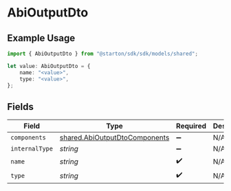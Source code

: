 # AbiOutputDto

## Example Usage

```typescript
import { AbiOutputDto } from "@starton/sdk/sdk/models/shared";

let value: AbiOutputDto = {
    name: "<value>",
    type: "<value>",
};
```

## Fields

| Field                                                                                 | Type                                                                                  | Required                                                                              | Description                                                                           |
| ------------------------------------------------------------------------------------- | ------------------------------------------------------------------------------------- | ------------------------------------------------------------------------------------- | ------------------------------------------------------------------------------------- |
| `components`                                                                          | [shared.AbiOutputDtoComponents](../../../sdk/models/shared/abioutputdtocomponents.md) | :heavy_minus_sign:                                                                    | N/A                                                                                   |
| `internalType`                                                                        | *string*                                                                              | :heavy_minus_sign:                                                                    | N/A                                                                                   |
| `name`                                                                                | *string*                                                                              | :heavy_check_mark:                                                                    | N/A                                                                                   |
| `type`                                                                                | *string*                                                                              | :heavy_check_mark:                                                                    | N/A                                                                                   |